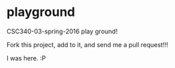 # playground
CSC340-03-spring-2016 play ground!

Fork this project, add to it, and send me a pull request!!!







I was here. :P
